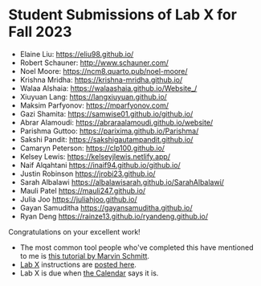 # Student Submissions of Lab X for Fall 2023

- Elaine Liu: <https://eliu98.github.io/>
- Robert Schauner: <http://www.schauner.com/>
- Noel Moore: <https://ncm8.quarto.pub/noel-moore/>
- Krishna Mridha: <https://krishna-mridha.github.io/>
- Walaa Alshaia: <https://walaashaia.github.io/Website_/>
- Xiuyuan Lang: <https://langxiuyuan.github.io/>
- Maksim Parfyonov: <https://mparfyonov.com/>
- Gazi Shamita: <https://samwise01.github.io/github.io/>
- Abrar Alamoudi: <https://abraraalamoudi.github.io/website/>
- Parishma Guttoo: <https://parixima.github.io/Parishma/>
- Sakshi Pandit: <https://sakshigautampandit.github.io/>
- Camaryn Peterson: <https://clp100.github.io/>
- Kelsey Lewis: <https://kelseyjlewis.netlify.app/>
- Naif Alqahtani <https://inaif94.github.io/github.io/>
- Justin Robinson <https://jrobi23.github.io/>
- Sarah Albalawi <https://albalawisarah.github.io/SarahAlbalawi/>
- Mauli Patel <https://mauli247.github.io/>
- Julia Joo <https://juliahjoo.github.io/>
- Gayan Samuditha <https://gayansamuditha.github.io/>
- Ryan Deng <https://rainze13.github.io/ryandeng.github.io/>

Congratulations on your excellent work!

- The most common tool people who've completed this have mentioned to me is [this tutorial by Marvin Schmitt](https://www.marvinschmitt.com/blog/website-tutorial-quarto/).
- [Lab X](https://thomaselove.github.io/431-labX/) instructions are [posted here](https://thomaselove.github.io/431-labX/). 
- Lab X is due when [the Calendar](https://thomaselove.github.io/431-2023/calendar.html) says it is.
